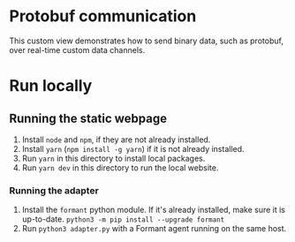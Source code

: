 # Protobuf communication

This custom view demonstrates how to send binary data, such as protobuf,
over real-time custom data channels.

# Run locally

## Running the static webpage

1. Install `node` and `npm`, if they are not already installed.
2. Install `yarn` (`npm install -g yarn`) if it is not already installed.
3. Run `yarn` in this directory to install local packages.
4. Run `yarn dev` in this directory to run the local website.

### Running the adapter

1. Install the `formant` python module. If it's already installed, make sure it is up-to-date. `python3 -m pip install --upgrade formant`
2. Run `python3 adapter.py` with a Formant agent running on the same host.
